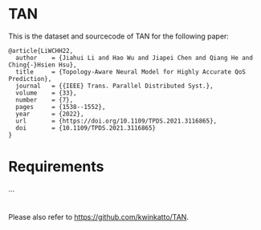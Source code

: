 # TAN
This is the dataset and sourcecode of TAN for the following paper:
```
@article{LiWCHH22,
  author    = {Jiahui Li and Hao Wu and Jiapei Chen and Qiang He and Ching{-}Hsien Hsu},
  title     = {Topology-Aware Neural Model for Highly Accurate QoS Prediction},
  journal   = {{IEEE} Trans. Parallel Distributed Syst.},
  volume    = {33},
  number    = {7},
  pages     = {1538--1552},
  year      = {2022},
  url       = {https://doi.org/10.1109/TPDS.2021.3116865},
  doi       = {10.1109/TPDS.2021.3116865}
}
```
# Requirements
...
#
Please also refer to https://github.com/kwinkatto/TAN.
